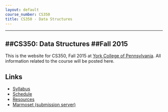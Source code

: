 ```yaml
---
layout: default
course_number: CS350
title: CS350 - Data Structures
---
```


------------------------
##CS350: Data Structures
##Fall 2015
------------------------

This is the website for CS350, Fall 2015 at [York College of Pennsylvania](http://www.ycp.edu).
All information related to the course will be posted here.

## Links

* [Syllabus](syllabus.html)
* [Schedule](schedule.html)
* [Resources](resources/index.html)
* [Marmoset (submission server)](https://cs.ycp.edu/marmoset)

<!-- vim:set wrap: ­-->
<!-- vim:set linebreak: -->
<!-- vim:set nolist: -->
